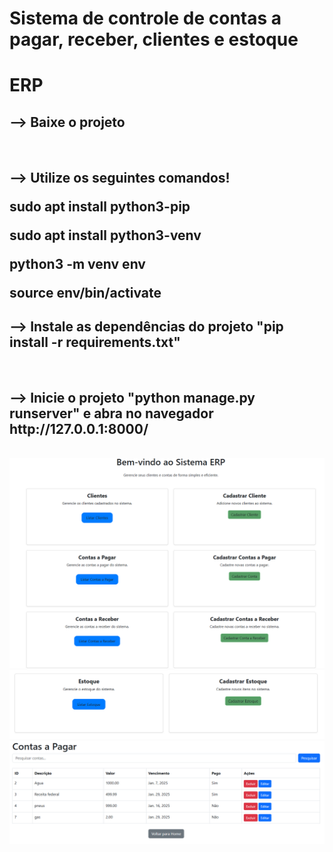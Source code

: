 # Sistema  de controle de contas a pagar, receber, clientes e estoque
<h1>ERP</h1>

<h2> --> Baixe o projeto</h2><br>
<h2> --> Utilize os seguintes comandos!
        <p>sudo apt install python3-pip</p>
        <p>sudo apt install python3-venv</p>
        <p>python3 -m venv env</p>
        <p>source env/bin/activate</p>
<h2> --> Instale as dependências do projeto "pip install -r requirements.txt"</h2> <br>
<h2> --> Inicie o projeto "python manage.py runserver" e abra no navegador http://127.0.0.1:8000/ </h2><br>

<div>
        <img src="./assets/img.png" alt="imagens do projeto">
        <img src="./assets/img2.png" alt="imagens do projeto">
        <img src="./assets/img3.png" alt="imagens do projeto">
</div>
